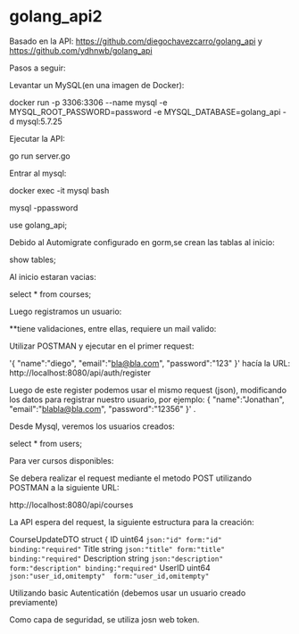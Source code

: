 # golang_api2

Basado en la API: https://github.com/diegochavezcarro/golang_api y https://github.com/ydhnwb/golang_api

Pasos a seguir:

Levantar un MySQL(en una imagen de Docker):

docker run -p 3306:3306 --name mysql -e MYSQL_ROOT_PASSWORD=password -e MYSQL_DATABASE=golang_api -d mysql:5.7.25

Ejecutar la API:

go run server.go

Entrar al mysql:

docker exec -it mysql bash

mysql -ppassword

use golang_api;

Debido al Automigrate configurado en gorm,se crean las tablas al inicio: 

show tables;

Al inicio estaran vacias:

select * from courses;

Luego registramos un usuario:

**tiene validaciones, entre ellas, requiere un mail valido:

Utilizar POSTMAN y ejecutar en el primer request:

'{ "name":"diego", "email":"bla@bla.com", "password":"123" }' hacía la URL: http://localhost:8080/api/auth/register

Luego de este register podemos usar el mismo request (json), modificando los datos para registrar nuestro usuario, por ejemplo: { "name":"Jonathan", "email":"blabla@bla.com", "password":"12356" }' .

Desde Mysql, veremos los usuarios creados:

select * from users;

Para ver cursos disponibles:

Se debera realizar el request mediante el metodo POST utilizando POSTMAN a la siguiente URL:

http://localhost:8080/api/courses

La API espera del request, la siguiente estructura para la creación:

CourseUpdateDTO struct {
	ID          uint64 `json:"id" form:"id" binding:"required"`
	Title       string `json:"title" form:"title" binding:"required"`
	Description string `json:"description" form:"description" binding:"required"`
	UserID      uint64 `json:"user_id,omitempty"  form:"user_id,omitempty"`


Utilizando basic Autenticatión (debemos usar un usuario creado previamente)

Como capa de seguridad, se utiliza josn web token.

